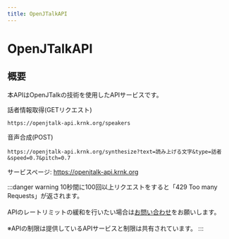```yaml
---
title: OpenJTalkAPI
---
```


# OpenJTalkAPI
## 概要
本APIはOpenJTalkの技術を使用したAPIサービスです。

話者情報取得(GETリクエスト)
```
https://openjtalk-api.krnk.org/speakers
```

音声合成(POST)
```
https://openjtalk-api.krnk.org/synthesize?text=読み上げる文字&type=話者&speed=0.7&pitch=0.7
```

サービスページ: https://openjtalk-api.krnk.org

:::danger warning
10秒間に100回以上リクエストをすると「429 Too many Requests」が返されます。
<br></br>APIのレートリミットの緩和を行いたい場合は[お問い合わせ](https://discord.krnk.org)をお願いします。
<br></br>※APIの制限は提供しているAPIサービスと制限は共有されています。
:::